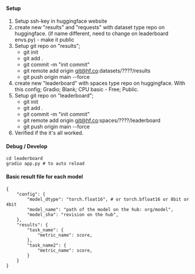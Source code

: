 #### Setup

1. Setup ssh-key in huggingface website
2. create new "results" and "requests" with dataset type repo on huggingface. (if name different, need to change on leaderboard envs.py) - make it public
3. Setup git repo on "results";
    - git init
    - git add .
    - git commit -m "init commit"
    - git remote add origin git@hf.co:datasets/????/results
    - git push origin main --force
4. create new "leaderboard" with spaces type repo on huggingface. With this config; Gradio; Blank; CPU basic - Free; Public.
5. Setup git repo on "leaderboard";
    - git init
    - git add .
    - git commit -m "init commit"
    - git remote add origin git@hf.co:spaces/????/leaderboard
    - git push origin main --force
6. Verified if the it's all worked.


#### Debug / Develop
```
cd leaderboard
gradio app.py # to auto reload
```

#### Basic result file for each model

```
{
    "config": {
        "model_dtype": "torch.float16", # or torch.bfloat16 or 8bit or 4bit
        "model_name": "path of the model on the hub: org/model",
        "model_sha": "revision on the hub",
    },
    "results": {
        "task_name": {
            "metric_name": score,
        },
        "task_name2": {
            "metric_name": score,
        }
    }
}
```